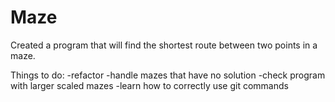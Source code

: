 # Maze
Created a program that will find the shortest route between two points in a maze.

Things to do:
-refactor
-handle mazes that have no solution
-check program with larger scaled mazes
-learn how to correctly use git commands
